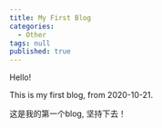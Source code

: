 ```yaml
---
title: My First Blog
categories:
  - Other
tags: null
published: true
---
```


Hello!

This is my first blog, from 2020-10-21.

这是我的第一个blog, 坚持下去！